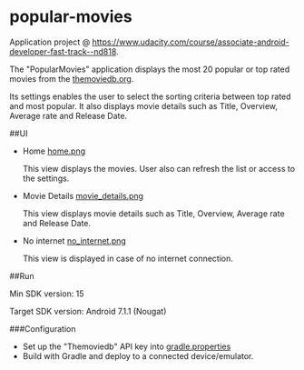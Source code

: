 # popular-movies
Application project @ https://www.udacity.com/course/associate-android-developer-fast-track--nd818.

The "PopularMovies" application displays the most 20 popular or top rated movies from the [themoviedb.org](https://www.themoviedb.org/).

Its settings enables the user to select the sorting criteria between top rated and most popular.
It also displays movie details such as Title, Overview, Average rate and Release Date.

##UI

* Home [home.png](/img/home.png)

    This view displays the movies. User also can refresh the list or
    access to the settings.

* Movie Details  [movie_details.png](/img/movie_details.png)

    This view displays movie details such as Title, Overview, Average rate and Release Date.

* No internet [no_internet.png](/img/no_internet.png)

   This view is displayed in case of no internet connection.

##Run

Min SDK version: 15

Target SDK version: Android 7.1.1 (Nougat)

###Configuration

* Set up the "Themoviedb" API key into [gradle.properties](/gradle.properties)
* Build with Gradle and deploy to a connected device/emulator.





